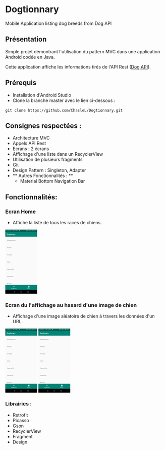 # Dogtionnary
Mobile Application listing dog breeds from Dog API

 ## Présentation

 Simple projet démontrant l'utilisation du pattern MVC dans une application Android codée en Java.

 Cette application affiche les informations tirés de l'API Rest ([Dog API](https://dog.ceo/dog-api/documentation/)).

 ## Prérequis


- Installation d'Android Studio
- Clone la branche master avec le lien ci-dessous : <br/>

````
git clone https://github.com/ChasleL/Dogtionnary.git
````

 ## Consignes respectées : 

- Architecture MVC
- Appels API Rest
- Ecrans : 2 écrans
- Affichage d'une liste dans un RecyclerView
- Utilisation de plusieurs fragments
- Git
- Design Pattern : Singleton, Adapter
- ** Autres Fonctionnalités : **
  - Material Bottom Navigation Bar


 ## Fonctionnalités: 

 ### Ecran Home 

 - Affiche la liste de tous les races de chiens.

 <img src="screenReadMe/breeds_list.jpg" width="20%" heignt="40%" alt="breedsList">

 ### Ecran du l'affichage au hasard d'une image de chien

 - Affichage d'une image aléatoire de chien à travers les données d'un URL.


 <img src="screenReadMe/breeds_list.jpg" width="20%" heignt="40%" alt="random1"> <img src="screenReadMe/breeds_list.jpg" width="20%" heignt="40%" alt="random2">
 
 ### Librairies :
 - Retrofit
 - Picasso
 - Gson
 - RecyclerView
 - Fragment
 - Design
